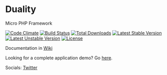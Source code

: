Duality
=======

Micro PHP Framework

[![Code Climate](https://codeclimate.com/github/taviroquai/duality/badges/gpa.svg)](https://codeclimate.com/github/taviroquai/duality)
[![Build Status](https://travis-ci.org/taviroquai/duality.svg?branch=master)](https://travis-ci.org/taviroquai/duality)
[![Total Downloads](https://poser.pugx.org/taviroquai/duality/downloads.svg)](https://packagist.org/packages/taviroquai/duality)
[![Latest Stable Version](https://poser.pugx.org/taviroquai/duality/v/stable.svg)](https://packagist.org/packages/taviroquai/duality)
[![Latest Unstable Version](https://poser.pugx.org/taviroquai/duality/v/unstable.svg)](https://packagist.org/packages/taviroquai/duality)
[![License](https://poser.pugx.org/taviroquai/duality/license.svg)](https://packagist.org/packages/taviroquai/duality)

Documentation in [Wiki](https://github.com/taviroquai/duality/wiki)

Looking for a complete application demo? Go [here](https://github.com/taviroquai/duality-demo).

Socials: [Twitter](https://twitter.com/dualityphp)
